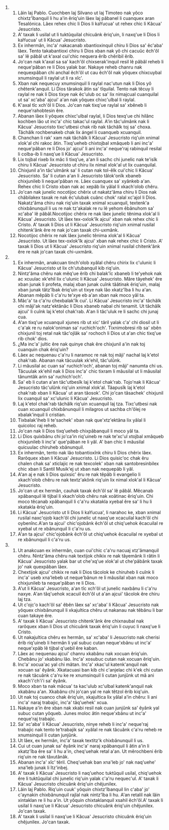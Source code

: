<ol>
  <li>
    <ol>
      <li>Lâin laj Pablo. Cuochben laj Silvano ut laj Timoteo nak yôco chixtz'îbanquil li hu a'in êriq'uin lâex laj pâbanel li cuanquex aran Tesalónica. Lâex rehex chic li Dios li kaYucua' ut rehex chic li Kâcua' Jesucristo.</li>
      <li>A' taxak li usilal ut li tuktûquilal chicuânk êriq'uin, li naxq'ue li Dios li kaYucua' ut li Kâcua' Jesucristo.</li>
      <li>Ex inhermân, inc'a' nakacanab xbantioxinquil chiru li Dios sa' êc'aba' lâex. Tento takabantioxi chiru li Dios xban nak yô chi cacuûc êch'ôl sa' lê pâbâl ut k'axal cui'chic nequera êrib chêribil êrib.</li>
      <li>Jo'can nak k'axal sa sa' kach'ôl chixserak'inquil resil lê pâbâl reheb li neque'pâban re li Dios yalak bar. Nakaye reheb chanru nak nequexpâban chi anchal êch'ôl ut cau êch'ôl nak yôquex chixcuybal xnumsinquil li raylal ut li ra xîc'.</li>
      <li>Xban nak nequecuy xnumsinquil li raylal nac'utun nak li Dios yô chêtenk'anquil. Li Dios târakok âtin sa' tîquilal. Tento nak têcuy li raylal re nak li Dios tixye nak êc'ulub oc sa' lix nimajcual cuanquilal ut sa' xc'aba' ajcui' a'an nak yôquex chixc'ulbal li raylal.</li>
      <li>K'axal tîc xch'ôl li Dios. Jo'can nak tixq'ue raylal sa' xbêneb li neque'rahobtesin êre.</li>
      <li>Abanan lâex li yôquex chixc'ulbal raylal, li Dios texq'ue chi hilânc kochben lâo ut inc'a' chic takac'ul raylal. A'in tâc'ulmânk nak li Kâcua' Jesucristo tixc'utbesi chak rib nak tâchâlk toj sa' choxa. Tâchâlk rochbenakeb chak lix ángel li cuanqueb xcuanquil.</li>
      <li>Chanchan li rak' xam nak tâchâlk li Kâcua' Jesucristo riq'uin xnimal xlok'al chi rakoc âtin. Tixq'ueheb chixtojbal xmâqueb li ani inc'a' neque'pâban re li Dios jo' ajcui' li ani inc'a' neque'raj rabinquil resilal li colba-ib li naxq'ue li Kâcua' Jesucristo.</li>
      <li>Lix tojbal rixeb lix mâc li tixq'ue, a'an li sachc chi junelic nak te'isîk chiru li Kâcua' Jesucristo ut chiru lix nimal xlok'al ut lix cuanquilal.</li>
      <li>Chixjunil a'in tâc'ulmânk sa' li cutan nak tol-êlk cui'chic li Kâcua' Jesucristo. Sa' li cutan a'an li Jesucristo tâlok'onîk xbaneb chixjunileb li neque'pâban re. Lâex cuanquex sa' xyânkeb a'an. Rehex chic li Cristo xban nak ac xepâb lix yâlal li xkach'olob chêru.</li>
      <li>Jo'can nak junelic nocotijoc chêrix ut nakatz'âma chiru li Dios nak châbilakex taxak re nak êc'ulubak cuânc chok' ralal xc'ajol li Dios. Nakatz'âma chiru nak riq'uin taxak xnimal xcuanquil, textenk'a chixbânunquil li us re nak tz'akalak re ru lê yehom êbânuhom sa' xc'aba' lê pâbâl.Nocotijoc chêrix re nak lâex junelic tênima xlok'al li Kâcua' Jesucristo. Ut lâex tex-oxlok'îk ajcui' xban nak rehex chic li Cristo. A' taxak li Dios ut li Kâcua' Jesucristo riq'uin xnimal rusilal chitenk'ânk êre re nak jo'can taxak chi-uxmânk.</li>
      <li>Nocotijoc chêrix re nak lâex junelic tênima xlok'al li Kâcua' Jesucristo. Ut lâex tex-oxlok'îk ajcui' xban nak rehex chic li Cristo. A' taxak li Dios ut li Kâcua' Jesucristo riq'uin xnimal rusilal chitenk'ânk êre re nak jo'can taxak chi-uxmânk.</li>
    </ol>
  </li>
  <li>
    <ol>
      <li>Ex inhermân, anakcuan tinch'olob xyâlal chêru chirix lix c'ulunic li Kâcua' Jesucristo ut lix ch'utubanquil kib riq'uin.</li>
      <li>Nintz'âma chêru nak mêq'ue êrib chi balak'îc xbaneb li te'yehok nak ac xcuulac xk'ehil lix c'ulunic li Kâcua' Jesucristo. Mâre tâyehek' êre xban junak li profeta, malaj xban junak cuînk tââtinak êriq'uin, malaj xban junak tâtz'îbak êriq'uin ut tixye nak lâo xkatz'îba li hu a'an. Abanan mêpâb li c'a'ru te'xye eb a'an xban nak moco yâl ta.</li>
      <li>Mâc'a' ta c'a'ru chexbalak'îk cui'. Li Kâcua' Jesucristo inc'a' tâchâlk chi mâji'ak natz'ektânâc li Dios xbaneb nabal chi tenamit. Ut tâchâlk ajcui' li cuînk laj k'etol chak'rab. A'an li tâc'uluk re li sachc chi junaj cua.</li>
      <li>A'an tixq'ue xcuanquil xjunes rib ut xic' târil yalak c'a' chi diosil ut li c'a'ak re ru nalok'oniman sa' ruchich'och'. Tixnimobresi rib sa' xbên chixjunil toj retal nak tâc'ojlâk sa' rochoch li Dios ut a'an chic tixq'ue rib chok' dios.</li>
      <li>¿Ma inc'a' jultic êre nak quinye chak êre chixjunil a'in nak toj cuanquin chak êriq'uin?</li>
      <li>Lâex ac nequenau c'a'ru li naramoc re nak toj mâji' nachal laj k'etol chak'rab. Abanan nak tâcuulak xk'ehil, tâc'ulûnk.</li>
      <li>Li mâusilal ac cuan sa' ruchich'och', abanan toj mâji' nanumta chi us. Tâcuulak xk'ehil nak li Dios inc'a' chic tixram li mâusilal ut li mâusilal tânumtâk arin sa' ruchich'och'.</li>
      <li>Sa' eb li cutan a'an tâc'utbesîk laj k'etol chak'rab. Tojo'nak li Kâcua' Jesucristo tâc'ulûnk riq'uin xnimal xlok'al. Tâapusîk laj k'etol chak'rab xban li Kâcua' ut aran tâosok'. Chi jo'can tâsachek' chixjunil lix cuanquil sa' xc'ulunic li Kâcua' Jesucristo.</li>
      <li>Laj k'etol chak'rab tâchâlk riq'uin xcuanquil laj tza. Tixc'utbesi nak cuan xcuanquil chixbânunquil li milagros ut sachba ch'ôlej re xbalak'inquil li cristian.</li>
      <li>Tixbalak'iheb li te'sachek' xban nak que'xtz'ektâna lix yâlal li quicoloc raj reheb.</li>
      <li>Jo'can nak li Dios tixq'ueheb chixpâbanquil li moco yâl ta.</li>
      <li>Li Dios quixbânu chi jo'ca'in riq'uineb re nak te'xc'ul xtojbal xmâqueb chixjunileb li inc'a' que'pâban re li yâl. A' ban chic li mâusilal quicuulac chiruheb xbânunquil.</li>
      <li>Ex inhermân, tento nak lâo tobantioxînk chiru li Dios chêrix lâex. Rarôquex xban li Kâcua' Jesucristo. Li Dios quisic'oc chak êru chalen chak sa' xticlajic re nak texcolek' xban nak santobresinbilex chic xban li Santil Musik'ej ut xban nak nequepâb li yâl.</li>
      <li>A'an aj e nak li Dios quixsic' êru re nak têpâb li evangelio li xkach'olob chêru re nak textz'akônk riq'uin lix nimal xlok'al li Kâcua' Jesucristo.</li>
      <li>Jo'can ut ex hermân, cauhak taxak êch'ôl sa' lê pâbâl. Mêcanab xpâbanquil lê tijbal li xkach'olob chêru nak xoâtinac êriq'uin. Chi moco têcanab xpâbanquil li c'a'ru xkatakla xyebal êre sa' li hu li xkatakla êriq'uin.</li>
      <li>Li Kâcua' Jesucristo ut li Dios li kaYucua', li narahoc ke, xban xnimal rusilal naxc'ojob kach'ôl chi junelic ut naxq'ue xcacuilal kach'ôl chi oybenînc.A'an ta ajcui' chic'ojobânk êch'ôl ut chiq'uehok êcacuilal re xyebal ut re xbânunquil li c'a'ru us.</li>
      <li>A'an ta ajcui' chic'ojobânk êch'ôl ut chiq'uehok êcacuilal re xyebal ut re xbânunquil li c'a'ru us.</li>
    </ol>
  </li>
  <li>
    <ol>
      <li>Ut anakcuan ex inhermân, cuan cui'chic c'a'ru nacuaj xtz'âmanquil chêru. Nintz'âma chêru nak textijok chikix re nak tâyemânk li râtin li Kâcua' Jesucristo yalak bar ut che'xq'ue xlok'al ut che'pâbânk taxak jo' nak quexpâban lâex.</li>
      <li>Chextijok ajcui' chikix re nak li Dios tâcolok ke chiruheb li cuînk li inc'a' useb xna'lebeb ut neque'bânun re li mâusilal xban nak moco chixjunileb ta neque'pâban re li Dios.</li>
      <li>A'ut li Kâcua' Jesucristo, a'an tîc xch'ôl ut junelic naxbânu li c'a'ru naxye. A'an tâq'uehok xcacuil êch'ôl ut a'an ajcui' tâcolok êre chiru laj tza.</li>
      <li>Ut c'ojc'o kach'ôl sa' êbên lâex sa' xc'aba' li Kâcua' Jesucristo nak yôquex chixbânunquil li xkajultica chêru ut nakanau nak têbânu li bar cuan takaye êre.</li>
      <li>A' taxak li Kâcua' Jesucristo chitenk'ânk êre chixnaubal nak rarôquex xban li Dios ut chicuânk taxak êriq'uin li cuyuc li naxq'ue li Cristo.</li>
      <li>Ut nakajultica chêru ex hermân, sa' xc'aba' li Jesucristo nak cherisi êrib riq'uineb li hermân li yal subuc cutan neque'xbânu ut inc'a' neque'xpâb lê tijbal q'uebil êre kaban.</li>
      <li>Lâex ac nequenau ajcui' chanru xkabânu nak xocuan êriq'uin. Chebânu jo' xkabânu lâo. Inc'a' xosubuc cutan nak xocuan êriq'uin.</li>
      <li>Inc'a' xocua'ac yal chi mâtan. Inc'a' xkac'ul katenk'anquil nak xocuan sa' êyânk. Xkatacuasi ban kib chi c'anjelac chi k'ek chi cutan re nak tâcuânk c'a'ru ke re xnumsinquil li cutan junjûnk ut mâ ani xkach'i'ch'i'i sa' êyânk.</li>
      <li>Moco xban ta nak mâcua' ta kac'ulub xc'ulbal katenk'anquil nak xkabânu a'an. Xkabânu chi jo'can yal re nak têtzol êrib kiq'uin.</li>
      <li>Ut nak toj cuanco chak êriq'uin, xkajultica lix yâlal a'in chêru: li ani inc'a' naraj trabajic, inc'a' tâq'uehek' xcua.</li>
      <li>Nakaye a'in êre xban nak xkabi resil nak cuan junjûnk sa' êyânk yal subuc cutan yôqueb. Junes moloc âtin neque'xbânu ut inc'a' neque'raj trabajic.</li>
      <li>Sa' xc'aba' li Kâcua' Jesucristo, ninye reheb li inc'a' neque'raj trabajic nak tento te'trabajik sa' xyâlal re nak tâcuânk c'a'ru reheb re xnumsinquil li cutan junjûnk.</li>
      <li>Ut lâex, ex hermân, inc'a' taxak textitz'k chixbânunquil li us.</li>
      <li>Cui ut cuan junak sa' êyânk inc'a' naraj xpâbanquil li âtin a'in li xkatz'îba êre sa' li hu a'in, cheq'uehak retal a'an. Ut mêrochbeni êrib riq'uin re nak tâxutânâk.</li>
      <li>Abanan inc'a' xîc' têril. Cheq'uehak ban xna'leb jo' nak naq'uehe' xna'leb junak li îtz'inbej.</li>
      <li>A' taxak li Kâcua' Jesucristo li naq'uehoc tuktûquil usilal, chiq'uehok êre li tuktûquilal chi junelic riq'uin yalak c'a'ru nequec'ul. A' taxak li Kâcua' Jesucristo chicuânk êriq'uin chêjunilex.</li>
      <li>Lâin laj Pablo. Riq'uin cuuk' yôquin chixtz'îbanquil lin c'aba' jo' c'aynakin chixbânunquil rajlal nak nintz'îba li hu. A'an retalil nak lâin xintaklan re li hu a'in. Ut yôquin chixtaklanquil xsahil êch'ôl.A' taxak li usilal li naxq'ue li Kâcua' Jesucristo chicuânk êriq'uin chêjunilex. Jo'can taxak.</li>
      <li>A' taxak li usilal li naxq'ue li Kâcua' Jesucristo chicuânk êriq'uin chêjunilex. Jo'can taxak.</li>
    </ol>
  </li>
</ol>